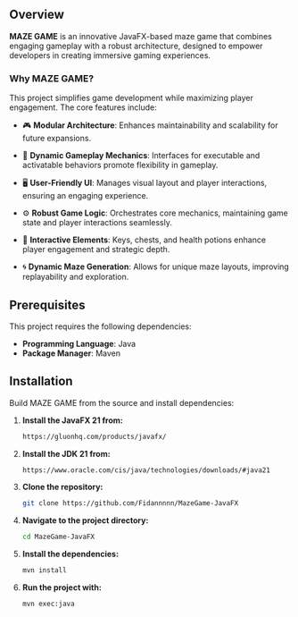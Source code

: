 ## Overview

**MAZE GAME** is an innovative JavaFX-based maze game that combines engaging gameplay with a robust architecture, designed to empower developers in creating immersive gaming experiences.

### Why MAZE GAME?

This project simplifies game development while maximizing player engagement. The core features include:

- 🎮 **Modular Architecture**: Enhances maintainability and scalability for future expansions.

- 🔑 **Dynamic Gameplay Mechanics**: Interfaces for executable and activatable behaviors promote flexibility in gameplay.

- 🖥️ **User-Friendly UI**: Manages visual layout and player interactions, ensuring an engaging experience.

- ⚙️ **Robust Game Logic**: Orchestrates core mechanics, maintaining game state and player interactions seamlessly.

- 🎁 **Interactive Elements**: Keys, chests, and health potions enhance player engagement and strategic depth.

- 🌀 **Dynamic Maze Generation**: Allows for unique maze layouts, improving replayability and exploration.
## Prerequisites

This project requires the following dependencies:

- **Programming Language**: Java  
- **Package Manager**: Maven

## Installation

Build MAZE GAME from the source and install dependencies:

1. **Install the JavaFX 21 from:**
   ```bash
   https://gluonhq.com/products/javafx/
2. **Install the JDK 21 from:**
   ```bash
   https://www.oracle.com/cis/java/technologies/downloads/#java21
3. **Clone the repository:**

   ```bash
   git clone https://github.com/Fidannnnn/MazeGame-JavaFX
4. **Navigate to the project directory:**
   ```bash
   cd MazeGame-JavaFX

5. **Install the dependencies:**
   ```bash
   mvn install 
6. **Run the project with:**
   ```bash
   mvn exec:java
